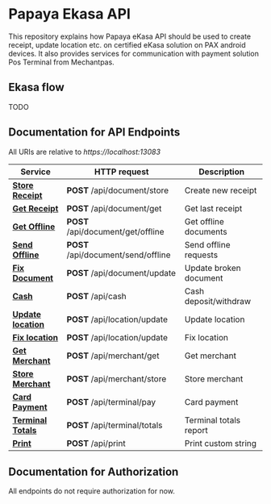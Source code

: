 # Papaya Ekasa API
This repository explains how Papaya eKasa API should be used to create receipt, update location etc. on certified eKasa solution on PAX android devices. It also provides services for communication with payment solution Pos Terminal from Mechantpas.

## Ekasa flow
TODO

## Documentation for API Endpoints

All URIs are relative to *https://localhost:13083*

Service | HTTP request | Description
------------- | ------------- | -------------
[**Store Receipt**](docs/DocumentApiStore.md#StoreDocument) | **POST** /api/document/store | Create new receipt
[**Get Receipt**](docs/DocumentApiGet.md#GetDocument) | **POST** /api/document/get | Get last receipt
[**Get Offline**](docs/DocumentApiGetOffline.md#GetOffline) | **POST** /api/document/get/offline | Get offline documents
[**Send Offline**](docs/DocumentApiSendOffline.md#SendOffline) | **POST** /api/document/send/offline | Send offline requests
[**Fix Document**](docs/DocumentApiFix.md#FixDocument) | **POST** /api/document/update | Update broken document
[**Cash**](docs/CashApi.md#CashRequest) | **POST** /api/cash | Cash deposit/withdraw
[**Update location**](docs/LocationApiUpdate.md#UpdateLocation) | **POST** /api/location/update | Update location
[**Fix location**](docs/LocationApiFix.md#FixLocation) | **POST** /api/location/update | Fix location
[**Get Merchant**](docs/MerchantApiGet.md#GetMerchant) | **POST** /api/merchant/get | Get merchant
[**Store Merchant**](docs/MerchantApiStore.md#StoreMerchant) | **POST** /api/merchant/store | Store merchant
[**Card Payment**](docs/TerminalCardPaymentApi.md#CardPayment) | **POST** /api/terminal/pay | Card payment
[**Terminal Totals**](docs/TerminalTotalsApi.md#Totals) | **POST** /api/terminal/totals | Terminal totals report
[**Print**](docs/CustomPrintApi.md#Print) | **POST** /api/print | Print custom string

## Documentation for Authorization

 All endpoints do not require authorization for now.

